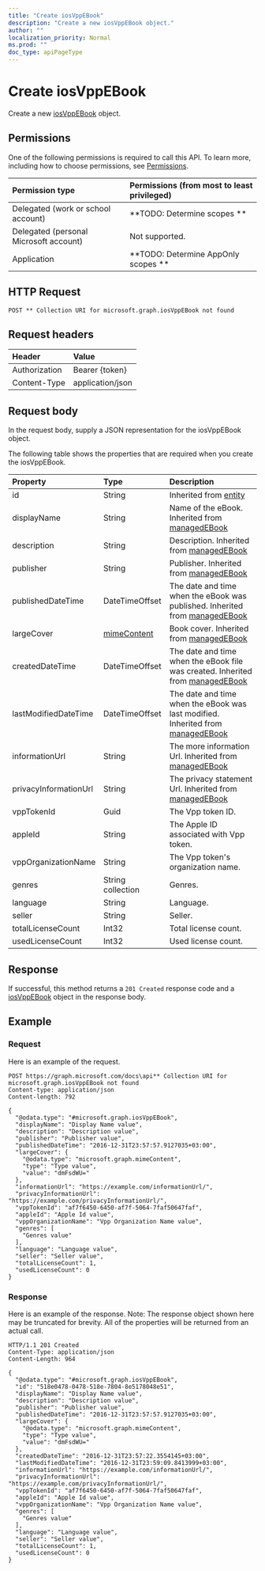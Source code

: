 ```yaml
---
title: "Create iosVppEBook"
description: "Create a new iosVppEBook object."
author: ""
localization_priority: Normal
ms.prod: ""
doc_type: apiPageType
---
```


# Create iosVppEBook

Create a new [iosVppEBook](../resources/iosvppebook.md) object.

## Permissions
One of the following permissions is required to call this API. To learn more, including how to choose permissions, see [Permissions](/concepts/permissions-reference.md).

|Permission type|Permissions (from most to least privileged)|
|:---|:---|
|Delegated (work or school account)|**TODO: Determine scopes **|
|Delegated (personal Microsoft account)|Not supported.|
|Application|**TODO: Determine AppOnly scopes **|

## HTTP Request
<!-- {
  "blockType": "ignored"
}
-->
``` http
POST ** Collection URI for microsoft.graph.iosVppEBook not found
```

## Request headers
|Header|Value|
|:---|:---|
|Authorization|Bearer {token}|
|Content-Type|application/json|

## Request body
In the request body, supply a JSON representation for the iosVppEBook object.

The following table shows the properties that are required when you create the iosVppEBook.

|Property|Type|Description|
|:---|:---|:---|
|id|String| Inherited from [entity](../resources/entity.md)|
|displayName|String|Name of the eBook. Inherited from [managedEBook](../resources/managedEBook.md)|
|description|String|Description. Inherited from [managedEBook](../resources/managedEBook.md)|
|publisher|String|Publisher. Inherited from [managedEBook](../resources/managedEBook.md)|
|publishedDateTime|DateTimeOffset|The date and time when the eBook was published. Inherited from [managedEBook](../resources/managedEBook.md)|
|largeCover|[mimeContent](../resources/mimeContent.md)|Book cover. Inherited from [managedEBook](../resources/managedEBook.md)|
|createdDateTime|DateTimeOffset|The date and time when the eBook file was created. Inherited from [managedEBook](../resources/managedEBook.md)|
|lastModifiedDateTime|DateTimeOffset|The date and time when the eBook was last modified. Inherited from [managedEBook](../resources/managedEBook.md)|
|informationUrl|String|The more information Url. Inherited from [managedEBook](../resources/managedEBook.md)|
|privacyInformationUrl|String|The privacy statement Url. Inherited from [managedEBook](../resources/managedEBook.md)|
|vppTokenId|Guid|The Vpp token ID.|
|appleId|String|The Apple ID associated with Vpp token.|
|vppOrganizationName|String|The Vpp token's organization name.|
|genres|String collection|Genres.|
|language|String|Language.|
|seller|String|Seller.|
|totalLicenseCount|Int32|Total license count.|
|usedLicenseCount|Int32|Used license count.|



## Response
If successful, this method returns a `201 Created` response code and a [iosVppEBook](../resources/iosvppebook.md) object in the response body.

## Example

### Request
Here is an example of the request.
<!-- {
  "blockType": "request",
  "name": "create_iosvppebook_from_"
}
-->
``` http
POST https://graph.microsoft.com/docs\api** Collection URI for microsoft.graph.iosVppEBook not found
Content-type: application/json
Content-length: 792

{
  "@odata.type": "#microsoft.graph.iosVppEBook",
  "displayName": "Display Name value",
  "description": "Description value",
  "publisher": "Publisher value",
  "publishedDateTime": "2016-12-31T23:57:57.9127035+03:00",
  "largeCover": {
    "@odata.type": "microsoft.graph.mimeContent",
    "type": "Type value",
    "value": "dmFsdWU="
  },
  "informationUrl": "https://example.com/informationUrl/",
  "privacyInformationUrl": "https://example.com/privacyInformationUrl/",
  "vppTokenId": "af7f6450-6450-af7f-5064-7faf50647faf",
  "appleId": "Apple Id value",
  "vppOrganizationName": "Vpp Organization Name value",
  "genres": [
    "Genres value"
  ],
  "language": "Language value",
  "seller": "Seller value",
  "totalLicenseCount": 1,
  "usedLicenseCount": 0
}
```

### Response
Here is an example of the response. Note: The response object shown here may be truncated for brevity. All of the properties will be returned from an actual call.
<!-- {
  "blockType": "response",
  "truncated": true,
  "@odata.type": "microsoft.graph.iosvppebook"
}
-->
``` http
HTTP/1.1 201 Created
Content-Type: application/json
Content-Length: 964

{
  "@odata.type": "#microsoft.graph.iosVppEBook",
  "id": "518e0478-0478-518e-7804-8e5178048e51",
  "displayName": "Display Name value",
  "description": "Description value",
  "publisher": "Publisher value",
  "publishedDateTime": "2016-12-31T23:57:57.9127035+03:00",
  "largeCover": {
    "@odata.type": "microsoft.graph.mimeContent",
    "type": "Type value",
    "value": "dmFsdWU="
  },
  "createdDateTime": "2016-12-31T23:57:22.3554145+03:00",
  "lastModifiedDateTime": "2016-12-31T23:59:09.8413999+03:00",
  "informationUrl": "https://example.com/informationUrl/",
  "privacyInformationUrl": "https://example.com/privacyInformationUrl/",
  "vppTokenId": "af7f6450-6450-af7f-5064-7faf50647faf",
  "appleId": "Apple Id value",
  "vppOrganizationName": "Vpp Organization Name value",
  "genres": [
    "Genres value"
  ],
  "language": "Language value",
  "seller": "Seller value",
  "totalLicenseCount": 1,
  "usedLicenseCount": 0
}
```

